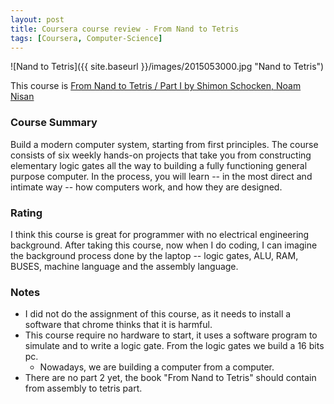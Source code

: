 ```yaml
---
layout: post
title: Coursera course review - From Nand to Tetris
tags: [Coursera, Computer-Science]
---
```


![Nand to Tetris]({{ site.baseurl }}/images/2015053000.jpg "Nand to Tetris")

This course is [From Nand to Tetris / Part I by Shimon Schocken, Noam Nisan](https://www.coursera.org/course/nand2tetris1)

### Course Summary

Build a modern computer system, starting from first principles. The course consists of six weekly hands-on projects that take you from constructing elementary
logic gates all the way to building a fully functioning general purpose computer. In the process, you will learn -- in the most direct and intimate way -- how
computers work, and how they are designed.

### Rating

I think this course is great for programmer with no electrical engineering background. After taking this course, now when I do coding, I can imagine the background
process done by the laptop -- logic gates, ALU, RAM, BUSES, machine language and the assembly language.

### Notes

- I did not do the assignment of this course, as it needs to install a software that chrome thinks that it is harmful.
- This course require no hardware to start, it uses a software program to simulate and to write a logic gate. From the logic gates we build a 16 bits pc.
  - Nowadays, we are building a computer from a computer.
- There are no part 2 yet, the book "From Nand to Tetris" should contain from assembly to tetris part.
